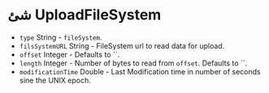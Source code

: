 # شئ UploadFileSystem

* `type` String - `fileSystem`.
* `filsSystemURL` String - FileSystem url to read data for upload.
* `offset` Integer - Defaults to ``.
* `length` Integer - Number of bytes to read from `offset`. Defaults to ``.
* `modificationTime` Double - Last Modification time in number of seconds sine the UNIX epoch.